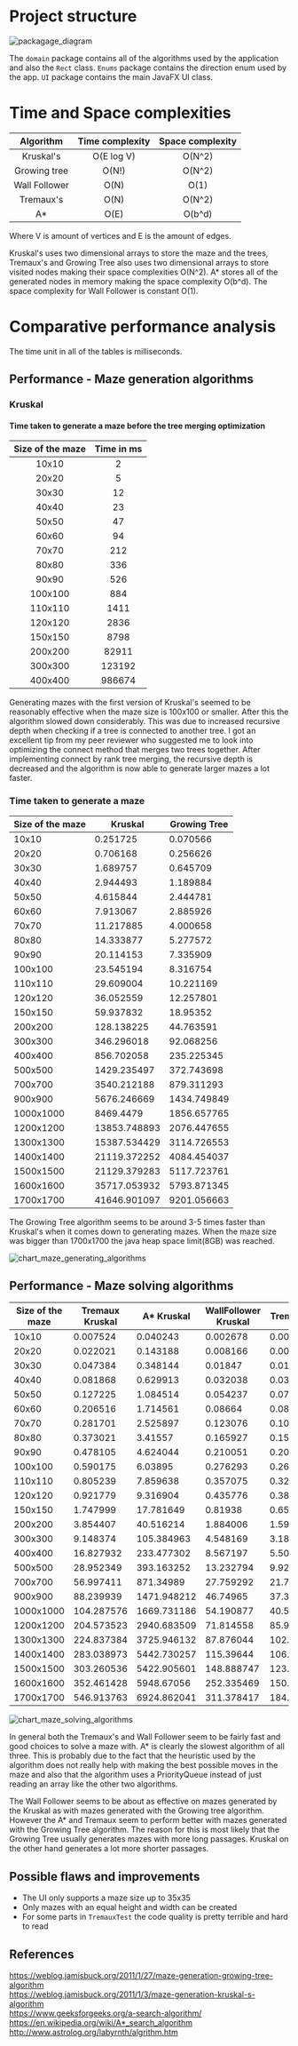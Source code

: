 # Project structure
![packagage_diagram](https://user-images.githubusercontent.com/52420413/176149874-1565b751-90bd-4ccd-af18-07ad72ec4963.jpg)


The `domain` package contains all of the algorithms used by the application and also the `Rect` class. `Enums` package contains the direction enum used by the app. `UI` package contains the main JavaFX UI class. 

# Time and Space complexities

| Algorithm | Time complexity |  Space complexity |
| :---:            | :---:        |        :---:    |
|    Kruskal's        |    O(E log V)     |   O(N^2)   |
|    Growing tree       |        O(N!)     |  O(N^2)  |
|    Wall Follower        |      O(N)       |   O(1) |
|    Tremaux's        |         O(N)    |     O(N^2)    |
|    A*        |           O(E)  |           O(b^d)   |

Where V is amount of vertices and E is the amount of edges.

Kruskal's uses two dimensional arrays to store the maze and the trees, Tremaux's and Growing Tree also uses two dimensional arrays to store visited nodes making their space complexities O(N^2). A* stores all of the generated nodes in memory making the space complexity O(b^d). The space complexity for Wall Follower is constant O(1). 

# Comparative performance analysis

The time unit in all of the tables is milliseconds.

## Performance - Maze generation algorithms


 ### Kruskal 
 #### Time taken to generate a maze before the tree merging optimization
 
| Size of the maze | Time in ms |  
| :---:            | :---:        |
|    10x10         | 2            |
|     20x20       |  5           |
|      30x30       |  12          |
|      40x40       |   23          |
|      50x50    |   47          |
|       60x60     |   94         |
|      70x70      |       212      |
|       80x80     |      336       |
|       90x90     |       526      |
|        100x100    |      884       |
|       110x110    |  1411           |
|       120x120    |     2836        |
|        150x150   |    8798         |
|        200x200   |   82911         |
|        300x300   |      123192       |
|        400x400   |      986674       |

Generating mazes with the first version of Kruskal's seemed to be reasonably effective when the maze size is 100x100 or smaller. After this the algorithm slowed down considerably. This was due to increased recursive depth when checking if a tree is connected to another tree. I got an excellent tip from my peer reviewer who suggested me to look into optimizing the connect method that merges two trees together. After implementing connect by rank tree merging, the recursive depth is decreased and the algorithm is now able to generate larger mazes a lot faster.

### Time taken to generate a maze



| Size of the maze | Kruskal      | Growing Tree |
| ---------------- | ------------ | ------------ |
| 10x10            | 0.251725     | 0.070566     |
| 20x20            | 0.706168     | 0.256626     |
| 30x30            | 1.689757     | 0.645709     |
| 40x40            | 2.944493     | 1.189884     |
| 50x50            | 4.615844     | 2.444781     |
| 60x60            | 7.913067     | 2.885926     |
| 70x70            | 11.217885    | 4.000658     |
| 80x80            | 14.333877    | 5.277572     |
| 90x90            | 20.114153    | 7.335909     |
| 100x100          | 23.545194    | 8.316754     |
| 110x110          | 29.609004    | 10.221169    |
| 120x120          | 36.052559    | 12.257801    |
| 150x150          | 59.937832    | 18.95352     |
| 200x200          | 128.138225   | 44.763591    |
| 300x300          | 346.296018   | 92.068256    |
| 400x400          | 856.702058   | 235.225345   |
| 500x500          | 1429.235497  | 372.743698   |
| 700x700          | 3540.212188  | 879.311293   |
| 900x900          | 5676.246669  | 1434.749849  |
| 1000x1000        | 8469.4479    | 1856.657765  |
| 1200x1200        | 13853.748893 | 2076.447655  |
| 1300x1300        | 15387.534429 | 3114.726553  |
| 1400x1400        | 21119.372252 | 4084.454037  |
| 1500x1500        | 21129.379283 | 5117.723761  |
| 1600x1600        | 35717.053932 | 5793.871345  |
| 1700x1700        | 41646.901097 | 9201.056663  |


The Growing Tree algorithm seems to be  around 3-5 times faster than Kruskal's when it comes down to generating mazes. When the maze size was bigger than 1700x1700 the java heap space limit(8GB) was reached. 


![chart_maze_generating_algorithms](https://user-images.githubusercontent.com/52420413/175079977-4fd9e1bb-1231-4fb9-b362-b3fb296c5838.png)




## Performance -  Maze solving algorithms

| Size of the maze | Tremaux Kruskal | A\* Kruskal | WallFollower Kruskal | Tremaux GT | A\* GT      | WallFollower GT |
| ---------------- | --------------- | ----------- | -------------------- | ---------- | ----------- | --------------- |
| 10x10            | 0.007524        | 0.040243    | 0.002678             | 0.003005   | 0.030541    | 0.00207         |
| 20x20            | 0.022021        | 0.143188    | 0.008166             | 0.007657   | 0.103147    | 0.007051        |
| 30x30            | 0.047384        | 0.348144    | 0.01847              | 0.017137   | 0.253534    | 0.01784         |
| 40x40            | 0.081868        | 0.629913    | 0.032038             | 0.030511   | 0.454357    | 0.033348        |
| 50x50            | 0.127225        | 1.084514    | 0.054237             | 0.073672   | 1.035221    | 0.08062         |
| 60x60            | 0.206516        | 1.714561    | 0.08664              | 0.081637   | 1.19318     | 0.093307        |
| 70x70            | 0.281701        | 2.525897    | 0.123076             | 0.109797   | 1.703837    | 0.133253        |
| 80x80            | 0.373021        | 3.41557     | 0.165927             | 0.152864   | 2.249703    | 0.180172        |
| 90x90            | 0.478105        | 4.624044    | 0.210051             | 0.205495   | 3.098376    | 0.236305        |
| 100x100          | 0.590175        | 6.03895     | 0.276293             | 0.26169    | 3.960972    | 0.296823        |
| 110x110          | 0.805239        | 7.859638    | 0.357075             | 0.325413   | 4.876804    | 0.378632        |
| 120x120          | 0.921779        | 9.316904    | 0.435776             | 0.388491   | 6.092008    | 0.476261        |
| 150x150          | 1.747999        | 17.781649   | 0.81938              | 0.65253    | 10.908559   | 0.778121        |
| 200x200          | 3.854407        | 40.516214   | 1.884006             | 1.598464   | 31.519186   | 2.168729        |
| 300x300          | 9.148374        | 105.384963  | 4.548169             | 3.180837   | 72.968034   | 4.568177        |
| 400x400          | 16.827932       | 233.477302  | 8.567197             | 5.506928   | 151.572542  | 9.151081        |
| 500x500          | 28.952349       | 393.163252  | 13.232794            | 9.922584   | 272.317964  | 12.674496       |
| 700x700          | 56.997411       | 871.34989   | 27.759292            | 21.739502  | 614.012318  | 29.342313       |
| 900x900          | 88.239939       | 1471.948212 | 46.74965             | 37.387183  | 958.334374  | 56.562759       |
| 1000x1000        | 104.287576      | 1669.731186 | 54.190877            | 40.525622  | 1172.22563  | 64.628278       |
| 1200x1200        | 204.573523      | 2940.683509 | 71.814558            | 85.965785  | 2138.083588 | 105.505178      |
| 1300x1300        | 224.837384      | 3725.946132 | 87.876044            | 102.017207 | 2530.915706 | 120.580731      |
| 1400x1400        | 283.038973      | 5442.730257 | 115.39644            | 106.308766 | 2785.46836  | 129.056103      |
| 1500x1500        | 303.260536      | 5422.905601 | 148.888747           | 123.519251 | 3622.748842 | 119.946986      |
| 1600x1600        | 352.461428      | 5948.67056  | 252.335469           | 150.912986 | 3986.189516 | 208.741089      |
| 1700x1700        | 546.913763      | 6924.862041 | 311.378417           | 184.39696  | 4320.467968 | 271.092344      |

![chart_maze_solving_algorithms](https://user-images.githubusercontent.com/52420413/175077251-65fb233d-3c6f-4c23-8908-a6754a01d06e.png)

In general both the Tremaux's and Wall Follower seem to be fairly fast and good choices to solve a maze with. A* is clearly the slowest algorithm of all three. This is probably due to the fact that the heuristic used by the algorithm does not really help with making the best possible moves in the maze and also that the algorithm uses a PriorityQueue instead of just reading an array like the other two algorithms. 

The Wall Follower seems to be about as effective on mazes generated by the Kruskal as with mazes generated with the Growing tree algorithm. However the A* and Tremaux seem to perform better with mazes generated with the Growing Tree algorithm. The reason for this is most likely that the Growing Tree usually generates mazes with more long passages. Kruskal on the other hand generates a lot more shorter passages. 





## Possible flaws and improvements
* The UI only supports a maze size up to 35x35
* Only mazes with an equal height and width can be created
* For some parts in `TremauxTest` the code quality is pretty terrible and hard to read

## References
https://weblog.jamisbuck.org/2011/1/27/maze-generation-growing-tree-algorithm  
https://weblog.jamisbuck.org/2011/1/3/maze-generation-kruskal-s-algorithm   
https://www.geeksforgeeks.org/a-search-algorithm/  
https://en.wikipedia.org/wiki/A*_search_algorithm  
http://www.astrolog.org/labyrnth/algrithm.htm


